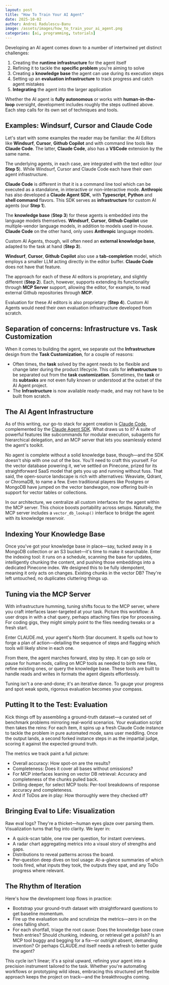 ```yaml
---
layout: post
title: "How To Train Your AI Agent"
date: 2025-10-02
author: Andrei Radulescu-Banu
image: /assets/images/how_to_train_your_ai_agent.png
categories: [ai, programming, tutorials]
---
```


Developing an AI agent comes down to a number of intertwined yet distinct challenges:
1. Creating the __runtime infrastructure__ for the agent itself
2. Refining it to tackle the __specific problem__ you're aiming to solve
3. Creating a __knowledge base__ the agent can use during its execution steps
4. Setting up an __evaluation infrastructure__ to track progress and catch agent mistakes
5. __Integrating__ the agent into the larger application

Whether the AI agent is __fully autonomous__ or works with __human-in-the-loop__ oversight, development includes roughly the steps outlined above. Each step calls for its own set of techniques and tools.

## Examples: Windsurf, Cursor and Claude Code

Let's start with some examples the reader may be familiar: the AI Editors like __Windsurf__, __Cursor__, __Github Copilot__ and with command line tools like __Claude Code__. The latter, __Claude Code__, also has a __VSCode__ extension by the same name.

The underlying agents, in each case, are integrated with the text editor (our __Step 5__). While Windsurf, Cursor and Claude Code each have their own agent infrastructure.

__Claude Code__ is different in that it is a command line tool which can be executed as a standalone, in interactive or non-interactive mode. __Anthropic__ has also developed a __Claude Agent SDK__, with __Typescript__, __Python__ and __shell command__ flavors. This SDK serves as __infrastructure__ for custom AI agents (our __Step 1__).

The __knowledge base__ (__Step 3__) for these agents is embedded into the language models themselves. __Windsurf__, __Cursor__, __Github Copilot__ use multiple-vendor language models, in addition to models used in-house. __Claude Code__ on the other hand, only uses __Anthropic__ language models.

Custom AI Agents, though, will often need an __external knowledge base__, adapted to the task at hand (__Step 3__).

__Windsurf__, __Cursor__, __Github Copilot__ also use a __tab-completion__ model, which employs a smaller LLM acting directly in the editor buffer. __Claude Code__ does not have that feature.

The approach for each of these AI editors is proprietary, and slightly different (__Step 2__). Each, however, supports extending its functionality through __MCP Server__ support, allowing the editor, for example, to read external Github repositories through __MCP__.

Evaluation for these AI editors is also proprietary (__Step 4__). Custom AI Agents would need their own evaluation infrastructure developed from scratch.

## Separation of concerns: Infrastructure vs. Task Customization

When it comes to building the agent, we separate out the __Infrastructure__ design from the __Task Customization__, for a couple of reasons:
- Often times, the __task__ solved by the agent needs to be flexible and change later during the product lifecycle. This calls for __infrastructure__ to be separated out from the __task customization__. Sometimes, the __task__ or its __subtasks__ are not even fully known or understood at the outset of the AI Agent project.
- The __Infrastructure__ is now available ready-made, and may not have to be built from scratch.

## The AI Agent Infrastructure

As of this writing, our go-to stack for agent creation is [Claude Code](https://docs.claude.com/en/docs/claude-code/overview), complemented by the [Claude Agent SDK](https://www.anthropic.com/engineering/building-agents-with-the-claude-agent-sdk). What draws us to it? A suite of powerful features like subcommands for modular execution, subagents for hierarchical delegation, and an MCP server that lets you seamlessly extend the agent's toolkit.

No agent is complete without a solid knowledge base, though—and the SDK doesn't ship with one out of the box. You'll need to craft this yourself. For the vector database powering it, we've settled on Pinecone, prized for its straightforward SaaS model that gets you up and running without fuss. That said, the open-source landscape is rich with alternatives: Weaviate, Qdrant, or ChromaDB, to name a few. Even traditional players like Postgres or MongoDB have jumped on the vector bandwagon, now offering built-in support for vector tables or collections.

In our architecture, we centralize all custom interfaces for the agent within the MCP server. This choice boosts portability across setups. Naturally, the MCP server includes a `vector_db_lookup()` interface to bridge the agent with its knowledge reservoir.

## Indexing Your Knowledge Base

Once you've got your knowledge base in place—say, tucked away in a MongoDB collection or an S3 bucket—it's time to make it searchable. Enter the indexing tool: it runs on a schedule, scanning the base for updates, intelligently chunking the content, and pushing those embeddings into a dedicated Pinecone index. We designed this to be fully idempotent, meaning it only acts on changes. Existing chunks in the vector DB? They're left untouched, no duplicates cluttering things up.

## Tuning via the MCP Server

With infrastructure humming, tuning shifts focus to the MCP server, where you craft interfaces laser-targeted at your task. Picture this workflow: A user drops in with a chat query, perhaps attaching files ripe for processing. For coding gigs, they might simply point to the files needing tweaks or a fresh start.

Enter CLAUDE.md, your agent's North Star document. It spells out how to forge a plan of action—detailing the sequence of steps and flagging which tools will likely shine in each one.

From there, the agent marches forward, step by step. It can go solo or pause for human nods, calling on MCP tools as needed to birth new files, refine existing ones, or query the knowledge base. These tools are built to handle reads and writes in formats the agent digests effortlessly.

Tuning isn't a one-and-done; it's an iterative dance. To gauge your progress and spot weak spots, rigorous evaluation becomes your compass.

## Putting It to the Test: Evaluation

Kick things off by assembling a ground-truth dataset—a curated set of benchmark problems mirroring real-world scenarios. Your evaluation script then takes the reins: For each item, it spins up a fresh Claude Code instance to tackle the problem in pure automated mode, sans user meddling. Once the output lands, a second forked instance steps in as the impartial judge, scoring it against the expected ground truth.

The metrics we track paint a full picture:
- Overall accuracy: How spot-on are the results?
- Completeness: Does it cover all bases without omissions?
- For MCP interfaces leaning on vector DB retrieval: Accuracy and completeness of the chunks pulled back.
- Drilling deeper, for select MCP tools: Per-tool breakdowns of response accuracy and completeness.
- And if ToDos are in play: How thoroughly were they checked off?

## Bringing Eval to Life: Visualization

Raw eval logs? They're a thicket—human eyes glaze over parsing them. Visualization turns that fog into clarity. We layer in:
- A quick-scan table, one row per question, for instant overviews.
- A radar chart aggregating metrics into a visual story of strengths and gaps.
- Distributions to reveal patterns across the board.
- Per-question deep dives on tool usage: At-a-glance summaries of which tools fired, what inputs they took, the outputs they spat, and any ToDo progress where relevant.

## The Rhythm of Iteration

Here's how the development loop flows in practice:
- Bootstrap your ground-truth dataset with straightforward questions to get baseline momentum.
- Fire up the evaluation suite and scrutinize the metrics—zero in on the ones falling short.
- For each shortfall, triage the root cause: Does the knowledge base crave fresh entries? Should chunking, indexing, or retrieval get a polish? Is an MCP tool buggy and begging for a fix—or outright absent, demanding invention? Or perhaps CLAUDE.md itself needs a refresh to better guide the agent?

This cycle isn't linear; it's a spiral upward, refining your agent into a precision instrument tailored to the task. Whether you're automating workflows or prototyping wild ideas, embracing this structured yet flexible approach keeps the project on track—and the breakthroughs coming.